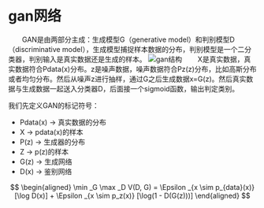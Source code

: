 # gan网络

&emsp;&emsp;GAN是由两部分主成：生成模型G（generative model）和判别模型D（discriminative model），生成模型捕捉样本数据的分布，判别模型是一个二分类器，判别输入是真实数据还是生成的样本。
![gan结构](../images/DL/gan结构.png)
&emsp;&emsp;X是真实数据，真实数据符合Pdata(x)分布。z是噪声数据，噪声数据符合Pz(z)分布，比如高斯分布或者均匀分布。然后从噪声z进行抽样，通过G之后生成数据x=G(z)。然后真实数据与生成数据一起送入分类器D，后面接一个sigmoid函数，输出判定类别。

我们先定义GAN的标记符号：

- Pdata(x) -> 真实数据的分布
- X -> pdata(x)的样本
- P(z) -> 生成器的分布
- Z -> p(z)的样本
- G(z) -> 生成网络
- D(x) -> 鉴别网络

$$
\begin{aligned}
\min _G \max _D V(D, G) = \Epsilon _{x \sim p_{data}(x)}[\log D(x)] +
\Epsilon _{x \sim p_z(x)} [\log(1 - D(G(z)))]
\end{aligned}
$$
